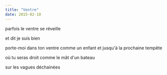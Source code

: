 ```yaml
---
title: "Ventre"
date: 2015-02-10
---
```


parfois
le ventre se réveille

et dit
je suis bien

porte-moi dans ton ventre comme un enfant
et jusqu'à la prochaine tempête

où tu seras droit comme le mât d'un bateau

sur les vagues déchainées
